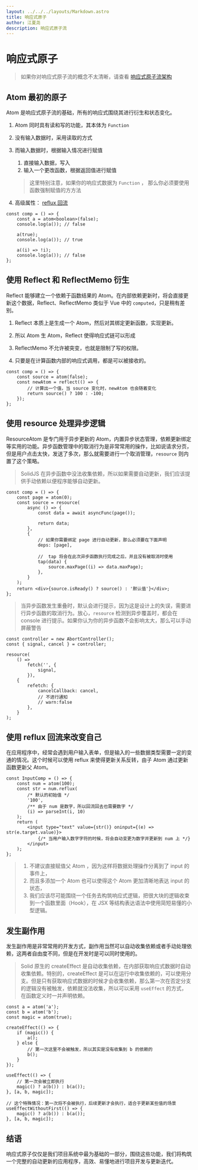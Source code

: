 ```yaml
---
layout: ../../../layouts/Markdown.astro
title: 响应式原子
author: 江夏尧
description: 响应式原子流
---
```


# 响应式原子

> 如果你对响应式原子流的概念不太清晰，请查看 [响应式原子流架构](../1_concept)

## Atom 最初的原子

Atom 是响应式原子流的基础，所有的响应式围绕其进行衍生和状态变化。

1. Atom 同时具有读和写的功能，其本体为 `Function`
2. 没有输入数据时，采用读取的方式
3. 而输入数据时，根据输入情况进行赋值

    1. 直接输入数据，写入
    2. 输入一个更改函数，根据返回值进行赋值

    > 这里特别注意，如果你的响应式数据为 `Function` ， 那么你必须要使用函数强制赋值的方方法

4. 高级属性： [reflux 回流](#使用-reflux-回流来改变自己)

```tsx
const comp = () => {
    const a = atom<boolean>(false);
    console.log(a()); // false

    a(true);
    console.log(a()); // true

    a((i) => !i);
    console.log(a()); // false
};
```

## 使用 Reflect 和 ReflectMemo 衍生

Reflect 能够建立一个依赖于函数结果的 Atom。在内部依赖更新时，将会直接更新这个数据，Reflect、ReflectMemo 类似于 Vue 中的 `computed`，只是稍有差别。

1. Reflect 本质上是生成一个 Atom，然后对其绑定更新函数，实现更新。

2. 所以 Atom 生 Atom，Reflect 使得响应式链可以形成

3. ReflectMemo 不允许被突变，也就是限制了写的权限。

4. 只要是在计算函数内部的响应式调用，都是可以被接收的。

```tsx
const comp = () => {
    const source = atom(false);
    const newAtom = reflect(() => {
        // 计算出一个值，当 source 变化时，newAtom 也会随着变化
        return source() ? 100 : -100;
    });
};
```

## 使用 resource 处理异步逻辑

ResourceAtom 是专门用于异步更新的 Atom，内置异步状态管理，依赖更新绑定等实用的功能。异步函数管理中的取消行为是非常常用的操作，比如说请求分页，但是用户点击太快，发送了多次，那么就需要进行一个取消管理，`resource` 则内置了这个策略。

> SolidJS 在异步函数中没法收集依赖，所以如果需要自动更新，我们应该提供手动依赖以便程序能够自动更新。

```tsx
const comp = () => {
    const page = atom(0);
    const source = resource(
        async () => {
            const data = await asyncFunc(page());

            return data;
        },
        {
            // 如果你需要绑定 page 进行自动更新，那么必须要在下面声明
            deps: [page],

            //  tap 将会在此次异步函数执行完成之后，并且没有被取消时使用
            tap(data) {
                source.maxPage((i) => data.maxPage);
            },
        }
    );
    return <div>{source.isReady() ? source() : '默认值'}</div>;
};
```

> 当异步函数发生重叠时，默认会进行提示，因为这是设计上的失误，需要进行异步函数的取消行为。放心，`resource` 检测到异步覆盖时，都会在 console 进行提示。如果你认为你的异步函数不会影响太大，那么可以手动屏蔽警告

```tsx
const controller = new AbortController();
const { signal, cancel } = controller;

resource(
    () =>
        fetch('', {
            signal,
        }),
    {
        refetch: {
            cancelCallback: cancel,
            // 不进行通知
            // warn:false
        },
    }
);
```

## 使用 reflux 回流来改变自己

在应用程序中，经常会遇到用户输入表单，但是输入的一些数据类型需要一定的变通的情况。这个时候可以使用 reflux 来使得更新关系反转，由子 Atom 通过更新函数更新父 Atom。

```tsx
const InputComp = () => {
    const num = atom(100);
    const str = num.reflux(
        /* 默认的初始值 */
        '100',
        /** 由于 num 是数字，所以回流回去也需要数字 */
        (i) => parseInt(i, 10)
    );
    return (
        <input type="text" value={str()} oninput={(e) => str(e.target.value)}>
            {/* 当用户输入数字字符的时候，将会自动变更为数字并更新到 num 上 */}
        </input>
    );
};
```

> 1. 不建议直接赋值父 Atom ，因为这样将数据处理操作分离到了 input 的事件上，
> 2. 而且多添加一个 Atom 也可以使得这个 Atom 更加清晰地表达 input 的状态，
> 3. 我们应该尽可能围绕一个任务去构筑响应式逻辑，把很大块的逻辑收束到一个函数里面（Hook），在 JSX 等结构表达语法中使用简短易懂的小型逻辑。

## 发生副作用

发生副作用是非常常用的开发方式，副作用当然可以自动收集依赖或者手动处理依赖，这两者自由度不同，但是在开发时是可以同时使用的。

> Solid 原生的 createEffect 是自动收集依赖，在内部获取响应式数据时自动收集依赖。特别的，createEffect 是可以在运行中收集依赖的，可以使用分支。但是只有获取响应式数据的时候才会收集依赖，那么第一次在否定分支的逻辑没有被触发，依赖就没法收集，所以可以采用 `useEffect` 的方式，在函数定义时一并声明依赖。

```tsx
const a = atom('a');
const b = atom('b');
const magic = atom(true);

createEffect(() => {
    if (magic()) {
        a();
    } else {
        // 第一次这里不会被触发，所以其实是没有收集到 b 的依赖的
        b();
    }
});

useEffect(() => {
    // 第一次会被立即执行
    magic() ? a(b()) : b(a());
}, [a, b, magic]);

// 这个特殊情况：第一次将不会被执行，后续更新才会执行，适合于更新某些值的场景
useEffectWithoutFirst(() => {
    magic() ? a(b()) : b(a());
}, [a, b, magic]);
```

## 结语

响应式原子仅仅是我们项目系统中最为基础的一部分，围绕这些功能，我们将构筑一个完整的自动更新的应用程序，高效、易懂地进行项目开发与更新迭代。
